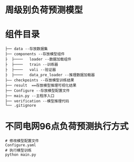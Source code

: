 # 周级别负荷预测模型
# 组件目录
    ├── data --存放数据集
    ├── components --存放模型组件
    ├  ├────   loader --数据加载组件
    ├  ├────   train --训练器
    ├  ├────   vali --验证器
    ├  ├────   data_pre_loader --推理数据加载器
    ├—— checkpoints --存放模型训练结果
    ├── result  ==存放模型推理可视化结果
    ├── Configure --存放模型配置文件
    ├── main.py --主程序入口
    ├── verification --模型推理代码
    └── .gitignore

# 不同电网96点负荷预测执行方式
    # 修改模型配置文件
    Configure.yaml
    # 执行模型训练
    python main.py
